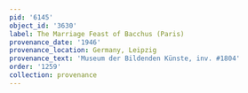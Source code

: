 ```yaml
---
pid: '6145'
object_id: '3630'
label: The Marriage Feast of Bacchus (Paris)
provenance_date: '1946'
provenance_location: Germany, Leipzig
provenance_text: 'Museum der Bildenden Künste, inv. #1804'
order: '1259'
collection: provenance
---
```


